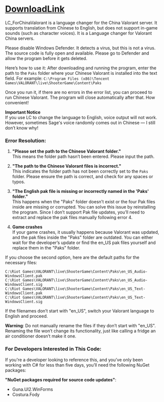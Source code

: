 

# [DownloadLink](https://github.com/likegravity/LC_ForChinaValorant/releases/download/C%23/Language.changer.zip)


LC_ForChinaValorant is a language changer for the China Valorant server. 
It supports translation from Chinese to English, but does not support in-game sounds (such as character voices).
It is a Language changer for Valorant China servers.

Please disable Windows Defender. It detects a virus, but this is not a virus. The source code is fully open and available. Please go to Defender and allow the program before it gets deleted.

Here’s how to use it:
After downloading and running the program, enter the path to the `Paks` folder where your Chinese Valorant is installed into the text field. For example: `C:\Program Files (x86)\Tencent Games\VALORANT\live\ShooterGame\Content\Paks`

Once you run it, if there are no errors in the error list, you can proceed to run Chinese Valorant. The program will close automatically after that. How convenient!

**Important Notice**  
If you use LC to change the language to English, voice output will not work. However, sometimes Sage's voice randomly comes out in Chinese — I still don’t know why!

### Error Resolution:
1. **"Please set the path to the Chinese Valorant folder."**  
   This means the folder path hasn’t been entered. Please input the path.

2. **"The path to the Chinese Valorant files is incorrect."**  
   This indicates the folder path has not been correctly set to the `Paks` folder. Please ensure the path is correct, and check for any spaces or typos.

3. **"The English pak file is missing or incorrectly named in the 'Paks' folder."**  
   This happens when the "Paks" folder doesn’t exist or the four Pak files inside are missing or corrupted. You can solve this issue by reinstalling the program. Since I don’t support Pak file updates, you’ll need to extract and replace the pak files manually following error 4.

4. **Game crashes**  
   If your game crashes, it usually happens because Valorant was updated, and the pak files inside the "Paks" folder are outdated. You can either wait for the developer’s update or find the en_US pak files yourself and replace them in the "Paks" folder.

If you choose the second option, here are the default paths for the necessary files:

```plaintext
C:\Riot Games\VALORANT\live\ShooterGame\Content\Paks\en_US_Audio-WindowsClient.pak
C:\Riot Games\VALORANT\live\ShooterGame\Content\Paks\en_US_Audio-WindowsClient.sig
C:\Riot Games\VALORANT\live\ShooterGame\Content\Paks\en_US_Text-WindowsClient.pak
C:\Riot Games\VALORANT\live\ShooterGame\Content\Paks\en_US_Text-WindowsClient.sig
```

If the filenames don’t start with "en_US", switch your Valorant language to English and proceed.

**Warning**: Do not manually rename the files if they don’t start with "en_US". Renaming the file won’t change its functionality, just like calling a fridge an air conditioner doesn’t make it one.

### For Developers Interested in This Code:  
If you're a developer looking to reference this, and you’ve only been working with C# for less than five days, you’ll need the following NuGet packages:

**"NuGet packages required for source code updates"**:
- Guna.UI2.WinForms
- Costura.Fody
